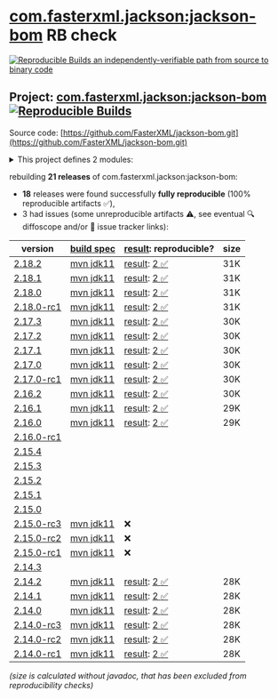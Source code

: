 [com.fasterxml.jackson:jackson-bom](https://central.sonatype.com/artifact/com.fasterxml.jackson/jackson-bom/versions) RB check
=======

[![Reproducible Builds](https://reproducible-builds.org/images/logos/rb.svg) an independently-verifiable path from source to binary code](https://reproducible-builds.org/)

## Project: [com.fasterxml.jackson:jackson-bom](https://central.sonatype.com/artifact/com.fasterxml.jackson/jackson-bom/versions) [![Reproducible Builds](https://img.shields.io/endpoint?url=https://raw.githubusercontent.com/jvm-repo-rebuild/reproducible-central/master/content/com/fasterxml/jackson/jackson-bom/badge.json)](https://github.com/jvm-repo-rebuild/reproducible-central/blob/master/content/com/fasterxml/jackson/jackson-bom/README.md)

Source code: [https://github.com/FasterXML/jackson-bom.git](https://github.com/FasterXML/jackson-bom.git)

<details><summary>This project defines 2 modules:</summary>

* [com.fasterxml.jackson:jackson-base](https://central.sonatype.com/artifact/com.fasterxml.jackson/jackson-base/overview)
* [com.fasterxml.jackson:jackson-bom](https://central.sonatype.com/artifact/com.fasterxml.jackson/jackson-bom/overview)
</details>

rebuilding **21 releases** of com.fasterxml.jackson:jackson-bom:
- **18** releases were found successfully **fully reproducible** (100% reproducible artifacts :white_check_mark:),
- 3 had issues (some unreproducible artifacts :warning:, see eventual :mag: diffoscope and/or :memo: issue tracker links):

| version | [build spec](/BUILDSPEC.md) | [result](https://reproducible-builds.org/docs/jvm/): reproducible? | size |
| -- | --------- | ------ | -- |
| [2.18.2](https://central.sonatype.com/artifact/com.fasterxml.jackson/jackson-bom/2.18.2/pom) | [mvn jdk11](jackson-bom-2.18.2.buildspec) | [result](jackson-bom-2.18.2.buildinfo): [2 :white_check_mark: ](jackson-bom-2.18.2.buildcompare) | 31K |
| [2.18.1](https://central.sonatype.com/artifact/com.fasterxml.jackson/jackson-bom/2.18.1/pom) | [mvn jdk11](jackson-bom-2.18.1.buildspec) | [result](jackson-bom-2.18.1.buildinfo): [2 :white_check_mark: ](jackson-bom-2.18.1.buildcompare) | 31K |
| [2.18.0](https://central.sonatype.com/artifact/com.fasterxml.jackson/jackson-bom/2.18.0/pom) | [mvn jdk11](jackson-bom-2.18.0.buildspec) | [result](jackson-bom-2.18.0.buildinfo): [2 :white_check_mark: ](jackson-bom-2.18.0.buildcompare) | 31K |
| [2.18.0-rc1](https://central.sonatype.com/artifact/com.fasterxml.jackson/jackson-bom/2.18.0-rc1/pom) | [mvn jdk11](jackson-bom-2.18.0-rc1.buildspec) | [result](jackson-bom-2.18.0-rc1.buildinfo): [2 :white_check_mark: ](jackson-bom-2.18.0-rc1.buildcompare) | 31K |
| [2.17.3](https://central.sonatype.com/artifact/com.fasterxml.jackson/jackson-bom/2.17.3/pom) | [mvn jdk11](jackson-bom-2.17.3.buildspec) | [result](jackson-bom-2.17.3.buildinfo): [2 :white_check_mark: ](jackson-bom-2.17.3.buildcompare) | 30K |
| [2.17.2](https://central.sonatype.com/artifact/com.fasterxml.jackson/jackson-bom/2.17.2/pom) | [mvn jdk11](jackson-bom-2.17.2.buildspec) | [result](jackson-bom-2.17.2.buildinfo): [2 :white_check_mark: ](jackson-bom-2.17.2.buildcompare) | 30K |
| [2.17.1](https://central.sonatype.com/artifact/com.fasterxml.jackson/jackson-bom/2.17.1/pom) | [mvn jdk11](jackson-bom-2.17.1.buildspec) | [result](jackson-bom-2.17.1.buildinfo): [2 :white_check_mark: ](jackson-bom-2.17.1.buildcompare) | 30K |
| [2.17.0](https://central.sonatype.com/artifact/com.fasterxml.jackson/jackson-bom/2.17.0/pom) | [mvn jdk11](jackson-bom-2.17.0.buildspec) | [result](jackson-bom-2.17.0.buildinfo): [2 :white_check_mark: ](jackson-bom-2.17.0.buildcompare) | 30K |
| [2.17.0-rc1](https://central.sonatype.com/artifact/com.fasterxml.jackson/jackson-bom/2.17.0-rc1/pom) | [mvn jdk11](jackson-bom-2.17.0-rc1.buildspec) | [result](jackson-bom-2.17.0-rc1.buildinfo): [2 :white_check_mark: ](jackson-bom-2.17.0-rc1.buildcompare) | 30K |
| [2.16.2](https://central.sonatype.com/artifact/com.fasterxml.jackson/jackson-bom/2.16.2/pom) | [mvn jdk11](jackson-bom-2.16.2.buildspec) | [result](jackson-bom-2.16.2.buildinfo): [2 :white_check_mark: ](jackson-bom-2.16.2.buildcompare) | 30K |
| [2.16.1](https://central.sonatype.com/artifact/com.fasterxml.jackson/jackson-bom/2.16.1/pom) | [mvn jdk11](jackson-bom-2.16.1.buildspec) | [result](jackson-bom-2.16.1.buildinfo): [2 :white_check_mark: ](jackson-bom-2.16.1.buildcompare) | 29K |
| [2.16.0](https://central.sonatype.com/artifact/com.fasterxml.jackson/jackson-bom/2.16.0/pom) | [mvn jdk11](jackson-bom-2.16.0.buildspec) | [result](jackson-bom-2.16.0.buildinfo): [2 :white_check_mark: ](jackson-bom-2.16.0.buildcompare) | 29K |
| [2.16.0-rc1](https://central.sonatype.com/artifact/com.fasterxml.jackson/jackson-bom/2.16.0-rc1/pom) | | | |
| [2.15.4](https://central.sonatype.com/artifact/com.fasterxml.jackson/jackson-bom/2.15.4/pom) | | | |
| [2.15.3](https://central.sonatype.com/artifact/com.fasterxml.jackson/jackson-bom/2.15.3/pom) | | | |
| [2.15.2](https://central.sonatype.com/artifact/com.fasterxml.jackson/jackson-bom/2.15.2/pom) | | | |
| [2.15.1](https://central.sonatype.com/artifact/com.fasterxml.jackson/jackson-bom/2.15.1/pom) | | | |
| [2.15.0](https://central.sonatype.com/artifact/com.fasterxml.jackson/jackson-bom/2.15.0/pom) | | | |
| [2.15.0-rc3](https://central.sonatype.com/artifact/com.fasterxml.jackson/jackson-bom/2.15.0-rc3/pom) | [mvn jdk11](jackson-bom-2.15.0-rc3.buildspec) | :x: | |
| [2.15.0-rc2](https://central.sonatype.com/artifact/com.fasterxml.jackson/jackson-bom/2.15.0-rc2/pom) | [mvn jdk11](jackson-bom-2.15.0-rc2.buildspec) | :x: | |
| [2.15.0-rc1](https://central.sonatype.com/artifact/com.fasterxml.jackson/jackson-bom/2.15.0-rc1/pom) | [mvn jdk11](jackson-bom-2.15.0-rc1.buildspec) | :x: | |
| [2.14.3](https://central.sonatype.com/artifact/com.fasterxml.jackson/jackson-bom/2.14.3/pom) | | | |
| [2.14.2](https://central.sonatype.com/artifact/com.fasterxml.jackson/jackson-bom/2.14.2/pom) | [mvn jdk11](jackson-bom-2.14.2.buildspec) | [result](jackson-bom-2.14.2.buildinfo): [2 :white_check_mark: ](jackson-bom-2.14.2.buildcompare) | 28K |
| [2.14.1](https://central.sonatype.com/artifact/com.fasterxml.jackson/jackson-bom/2.14.1/pom) | [mvn jdk11](jackson-bom-2.14.1.buildspec) | [result](jackson-bom-2.14.1.buildinfo): [2 :white_check_mark: ](jackson-bom-2.14.1.buildcompare) | 28K |
| [2.14.0](https://central.sonatype.com/artifact/com.fasterxml.jackson/jackson-bom/2.14.0/pom) | [mvn jdk11](jackson-bom-2.14.0.buildspec) | [result](jackson-bom-2.14.0.buildinfo): [2 :white_check_mark: ](jackson-bom-2.14.0.buildcompare) | 28K |
| [2.14.0-rc3](https://central.sonatype.com/artifact/com.fasterxml.jackson/jackson-bom/2.14.0-rc3/pom) | [mvn jdk11](jackson-bom-2.14.0-rc3.buildspec) | [result](jackson-bom-2.14.0-rc3.buildinfo): [2 :white_check_mark: ](jackson-bom-2.14.0-rc3.buildcompare) | 28K |
| [2.14.0-rc2](https://central.sonatype.com/artifact/com.fasterxml.jackson/jackson-bom/2.14.0-rc2/pom) | [mvn jdk11](jackson-bom-2.14.0-rc2.buildspec) | [result](jackson-bom-2.14.0-rc2.buildinfo): [2 :white_check_mark: ](jackson-bom-2.14.0-rc2.buildcompare) | 28K |
| [2.14.0-rc1](https://central.sonatype.com/artifact/com.fasterxml.jackson/jackson-bom/2.14.0-rc1/pom) | [mvn jdk11](jackson-bom-2.14.0-rc1.buildspec) | [result](jackson-bom-2.14.0-rc1.buildinfo): [2 :white_check_mark: ](jackson-bom-2.14.0-rc1.buildcompare) | 28K |

<i>(size is calculated without javadoc, that has been excluded from reproducibility checks)</i>

